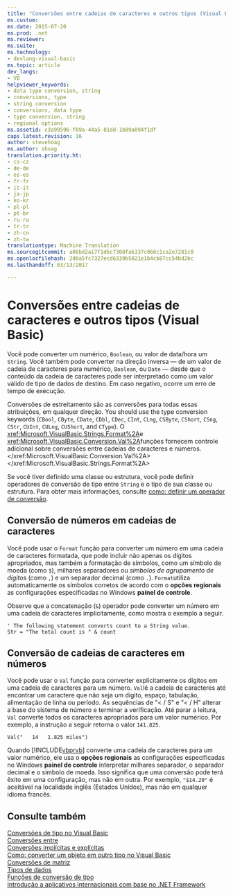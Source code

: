```yaml
---
title: "Conversões entre cadeias de caracteres e outros tipos (Visual Basic) | Documentos do Microsoft"
ms.custom: 
ms.date: 2015-07-20
ms.prod: .net
ms.reviewer: 
ms.suite: 
ms.technology:
- devlang-visual-basic
ms.topic: article
dev_langs:
- VB
helpviewer_keywords:
- data type conversion, string
- conversions, type
- string conversion
- conversions, data type
- type conversion, string
- regional options
ms.assetid: c3a99596-f09a-44a5-81dd-1b89a094f1df
caps.latest.revision: 16
author: stevehoag
ms.author: shoag
translation.priority.ht:
- cs-cz
- de-de
- es-es
- fr-fr
- it-it
- ja-jp
- ko-kr
- pl-pl
- pt-br
- ru-ru
- tr-tr
- zh-cn
- zh-tw
translationtype: Machine Translation
ms.sourcegitcommit: a06bd2a17f1d6c7308fa6337c866c1ca2e7281c0
ms.openlocfilehash: 2d0a5fc7327ecd6339b5021e1b4cb87cc54bd2bc
ms.lasthandoff: 03/13/2017

---
```

# <a name="conversions-between-strings-and-other-types-visual-basic"></a>Conversões entre cadeias de caracteres e outros tipos (Visual Basic)
Você pode converter um numérico, `Boolean`, ou valor de data/hora um `String`. Você também pode converter na direção inversa — de um valor de cadeia de caracteres para numérico, `Boolean`, ou `Date` — desde que o conteúdo da cadeia de caracteres pode ser interpretado como um valor válido de tipo de dados de destino. Em caso negativo, ocorre um erro de tempo de execução.  
  
 Conversões de estreitamento são as conversões para todas essas atribuições, em qualquer direção. You should use the type conversion keywords (`CBool`, `CByte`, `CDate`, `CDbl`, `CDec`, `CInt`, `CLng`, `CSByte`, `CShort`, `CSng`, `CStr`, `CUInt`, `CULng`, `CUShort`, and `CType`). O <xref:Microsoft.VisualBasic.Strings.Format%2A>e <xref:Microsoft.VisualBasic.Conversion.Val%2A>funções fornecem controle adicional sobre conversões entre cadeias de caracteres e números.</xref:Microsoft.VisualBasic.Conversion.Val%2A> </xref:Microsoft.VisualBasic.Strings.Format%2A>  
  
 Se você tiver definido uma classe ou estrutura, você pode definir operadores de conversão de tipo entre `String` e o tipo de sua classe ou estrutura. Para obter mais informações, consulte [como: definir um operador de conversão](../../../../visual-basic/programming-guide/language-features/procedures/how-to-define-a-conversion-operator.md).  
  
## <a name="conversion-of-numbers-to-strings"></a>Conversão de números em cadeias de caracteres  
 Você pode usar o `Format` função para converter um número em uma cadeia de caracteres formatada, que pode incluir não apenas os dígitos apropriados, mas também a formatação de símbolos, como um símbolo de moeda (como `$`), milhares separadores ou *símbolos de agrupamento de dígitos* (como `,`) e um separador decimal (como `.`). `Format`utiliza automaticamente os símbolos corretos de acordo com o **opções regionais** as configurações especificadas no Windows **painel de controle**.  
  
 Observe que a concatenação (`&`) operador pode converter um número em uma cadeia de caracteres implicitamente, como mostra o exemplo a seguir.  
  
```  
' The following statement converts count to a String value.  
Str = "The total count is " & count  
```  
  
## <a name="conversion-of-strings-to-numbers"></a>Conversão de cadeias de caracteres em números  
 Você pode usar o `Val` função para converter explicitamente os dígitos em uma cadeia de caracteres para um número. `Val`lê a cadeia de caracteres até encontrar um caractere que não seja um dígito, espaço, tabulação, alimentação de linha ou período. As sequências de "< / S" e "< / H" alterar a base do sistema de número e terminar a verificação. Até parar a leitura, `Val` converte todos os caracteres apropriados para um valor numérico. Por exemplo, a instrução a seguir retorna o valor `141.825`.  
  
 `Val("   14   1.825 miles")`  
  
 Quando [!INCLUDE[vbprvb](../../../../csharp/programming-guide/concepts/linq/includes/vbprvb_md.md)] converte uma cadeia de caracteres para um valor numérico, ele usa o **opções regionais** as configurações especificadas no Windows **painel de controle** interpretar milhares separador, o separador decimal e o símbolo de moeda. Isso significa que uma conversão pode terá êxito em uma configuração, mas não em outra. Por exemplo, `"$14.20"` é aceitável na localidade inglês (Estados Unidos), mas não em qualquer idioma francês.  
  
## <a name="see-also"></a>Consulte também  
 [Conversões de tipo no Visual Basic](../../../../visual-basic/programming-guide/language-features/data-types/type-conversions.md)   
 [Conversões entre](../../../../visual-basic/programming-guide/language-features/data-types/widening-and-narrowing-conversions.md)   
 [Conversões implícitas e explícitas](../../../../visual-basic/programming-guide/language-features/data-types/implicit-and-explicit-conversions.md)   
 [Como: converter um objeto em outro tipo no Visual Basic](../../../../visual-basic/programming-guide/language-features/data-types/how-to-convert-an-object-to-another-type.md)   
 [Conversões de matriz](../../../../visual-basic/programming-guide/language-features/data-types/array-conversions.md)   
 [Tipos de dados](../../../../visual-basic/language-reference/data-types/data-type-summary.md)   
 [Funções de conversão de tipo](../../../../visual-basic/language-reference/functions/type-conversion-functions.md)   
 [Introdução a aplicativos internacionais com base no .NET Framework](https://docs.microsoft.com/visualstudio/ide/introduction-to-international-applications-based-on-the-dotnet-framework)
